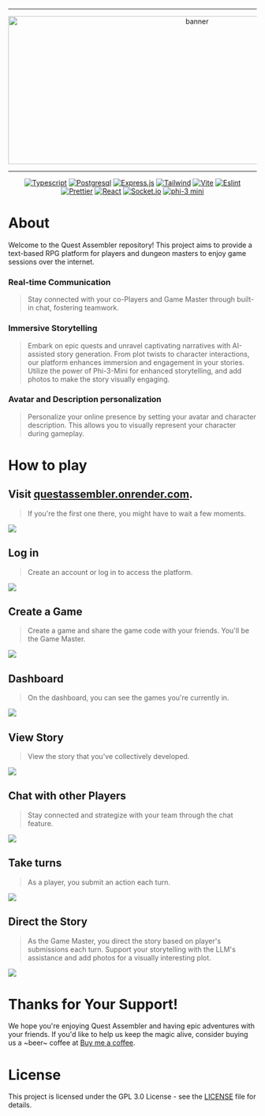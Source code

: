 <div align = center>

---

<img src="/assets/header.svg" width="750" height="300" alt="banner">

---

[![Typescript](https://img.shields.io/badge/TypeScript-007ACC?style=for-the-badge&logo=typescript&logoColor=white)](https://www.typescriptlang.org/)
[![Postgresql](https://img.shields.io/badge/PostgreSQL-316192?style=for-the-badge&logo=postgresql&logoColor=white)](https://www.postgresql.org/)
[![Express.js](https://img.shields.io/badge/express.js-%23404d59.svg?style=for-the-badge&logo=express&logoColor=%2361DAFB)](https://expressjs.com/)
[![Tailwind](https://img.shields.io/badge/Tailwind_CSS-38B2AC?style=for-the-badge&logo=tailwind-css&logoColor=white)](https://tailwindcss.com/)
[![Vite](https://img.shields.io/badge/vite-%23646CFF.svg?style=for-the-badge&logo=vite&logoColor=white)](https://vitejs.dev/)
[![Eslint](https://img.shields.io/badge/eslint-3A33D1?style=for-the-badge&logo=eslint&logoColor=white)](https://eslint.org/)
[![Prettier](https://img.shields.io/badge/prettier-1A2C34?style=for-the-badge&logo=prettier&logoColor=F7BA3E)](https://prettier.io/)
[![React](https://img.shields.io/badge/React-20232A?style=for-the-badge&logo=react&logoColor=61DAFB)](https://react.dev/)
[![Socket.io](https://img.shields.io/badge/Socket.io-black?style=for-the-badge&logo=socket.io&badgeColor=010101)](https://socket.io/)
[![phi-3 mini](https://img.shields.io/badge/phi--3%20mini-fccc44?style=for-the-badge&logo=microsoft&logoColor=black)](https://huggingface.co/microsoft/Phi-3-mini-4k-instruct)


</div>

# About

Welcome to the Quest Assembler repository! This project aims to provide a text-based RPG platform for players and dungeon masters to enjoy game sessions over the internet.

### Real-time Communication
> Stay connected with your co-Players and Game Master through built-in chat, fostering teamwork.
  
### Immersive Storytelling
> Embark on epic quests and unravel captivating narratives with AI-assisted story generation. From plot twists to character interactions, our platform enhances immersion and engagement in your stories. Utilize the power of Phi-3-Mini for enhanced storytelling, and add photos to make the story visually engaging.

### Avatar and Description personalization
> Personalize your online presence by setting your avatar and character description. This allows you to visually represent your character during gameplay.


# How to play
## Visit [questassembler.onrender.com](https://questassembler.onrender.com/). 
> If you're the first one there, you might have to wait a few moments.

![](/assets/LandingPage.png)

## Log in
> Create an account or log in to access the platform.

![](/assets/AuthLogin.png)

## Create a Game
> Create a game and share the game code with your friends. You'll be the Game Master.

![](/assets/CreateGame.png)

## Dashboard
> On the dashboard, you can see the games you're currently in.

![](/assets/Dashboard.png)

## View Story
> View the story that you've collectively developed.

![](/assets/ViewStory.png)

## Chat with other Players
> Stay connected and strategize with your team through the chat feature.

![](/assets/Chat.png)

## Take turns
> As a player, you submit an action each turn.

![](/assets/Turn.png)

## Direct the Story
> As the Game Master, you direct the story based on player's submissions each turn. Support your storytelling with the LLM's assistance and add photos for a visually interesting plot.

![](/assets/StoryChunk.png)


# Thanks for Your Support!
We hope you're enjoying Quest Assembler and having epic adventures with your friends. 
If you'd like to help us keep the magic alive, consider buying us a ~beer~ coffee at [Buy me a coffee](https://buymeacoffee.com/questuj). 

# License
This project is licensed under the GPL 3.0 License - see the [LICENSE](/LICENSE) file for details.


